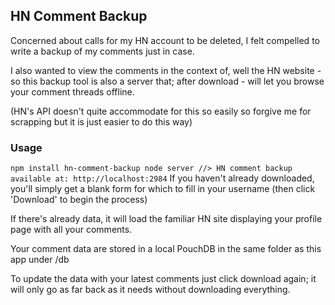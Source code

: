 ## HN Comment Backup

Concerned about calls for my HN account to be deleted, I felt compelled to write a backup of my comments just in case.  

I also wanted to view the comments in the context of, well the HN website - so this backup tool is also a server that; after download - will let you browse your comment threads offline. 

(HN's API doesn't quite accommodate for this so easily so forgive me for scrapping but it is just easier to do this way)

### Usage

`
npm install hn-comment-backup
node server
//> HN comment backup available at: http://localhost:2984
`
If you haven't already downloaded, you'll simply get a blank form  for which to fill in your username (then click 'Download' to begin the process) 

If there's already data, it will load the familiar HN site displaying your profile page with all your comments. 

Your comment data are stored in a local PouchDB in the same folder as this app under /db

To update the data with your latest comments just click download again; it will only go as far back as it needs without downloading everything. 





